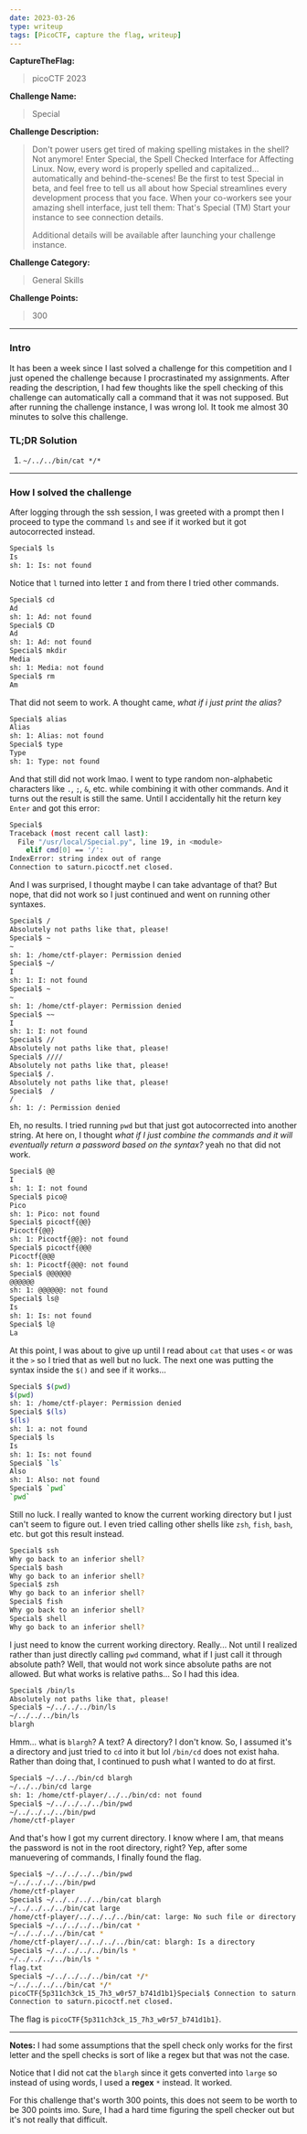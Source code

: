 ```yaml
---
date: 2023-03-26
type: writeup
tags: [PicoCTF, capture the flag, writeup]
---
```


**CaptureTheFlag:** 
>picoCTF 2023

**Challenge Name:** 
>Special

**Challenge Description:** 
>Don't power users get tired of making spelling mistakes in the shell? Not anymore! Enter Special, the Spell Checked Interface for Affecting Linux. Now, every word is properly spelled and capitalized... automatically and behind-the-scenes! Be the first to test Special in beta, and feel free to tell us all about how Special streamlines every development process that you face. When your co-workers see your amazing shell interface, just tell them: That's Special (TM) Start your instance to see connection details.
>
>Additional details will be available after launching your challenge instance.

**Challenge Category:** 
>General Skills

**Challenge Points:** 
>300

---

### Intro
It has been a week since I last solved a challenge for this competition and I just opened the challenge because I procrastinated my assignments. After reading the description, I had few thoughts like the spell checking of this challenge can automatically call a command that it was not supposed. But after running the challenge instance, I was wrong lol. It took me almost 30 minutes to solve this challenge.

### TL;DR Solution
1. `~/../../bin/cat */*`

---
### How I solved the challenge
After logging through the ssh session, I was greeted with a prompt then I proceed to type the command `ls` and see if it worked but it got autocorrected instead.
```sh
Special$ ls
Is 
sh: 1: Is: not found
```
Notice that `l` turned into letter `I` and from there I tried other commands.
```sh
Special$ cd
Ad 
sh: 1: Ad: not found
Special$ CD
Ad 
sh: 1: Ad: not found
Special$ mkdir
Media 
sh: 1: Media: not found
Special$ rm
Am 
```
That did not seem to work. A thought came, *what if i just print the alias?*
```sh
Special$ alias
Alias 
sh: 1: Alias: not found
Special$ type
Type 
sh: 1: Type: not found
```
And that still did not work lmao. I went to type random non-alphabetic characters like `.`, `;`, `&`, etc. while combining it with other commands. And it turns out the result is still the same. Until I accidentally hit the return key `Enter` and got this error:
```sh
Special$ 
Traceback (most recent call last):
  File "/usr/local/Special.py", line 19, in <module>
    elif cmd[0] == '/':
IndexError: string index out of range
Connection to saturn.picoctf.net closed.
```
And I was surprised, I thought maybe I can take advantage of that? But nope, that did not work so I just continued and went on running other syntaxes.
```sh
Special$ /
Absolutely not paths like that, please!
Special$ ~
~ 
sh: 1: /home/ctf-player: Permission denied
Special$ ~/
I 
sh: 1: I: not found
Special$ ~
~ 
sh: 1: /home/ctf-player: Permission denied
Special$ ~~
I 
sh: 1: I: not found
Special$ //
Absolutely not paths like that, please!
Special$ ////
Absolutely not paths like that, please!
Special$ /.
Absolutely not paths like that, please!
Special$  /
/ 
sh: 1: /: Permission denied
```
Eh, no results. I tried running `pwd` but that just got autocorrected into another string. At here on, I thought *what if I just combine the commands and it will eventually return a password based on the syntax?* yeah no that did not work.
```sh
Special$ @@
I 
sh: 1: I: not found
Special$ pico@
Pico 
sh: 1: Pico: not found
Special$ picoctf{@@}
Picoctf{@@} 
sh: 1: Picoctf{@@}: not found
Special$ picoctf{@@@
Picoctf{@@@ 
sh: 1: Picoctf{@@@: not found
Special$ @@@@@@
@@@@@@ 
sh: 1: @@@@@@: not found
Special$ ls@
Is 
sh: 1: Is: not found
Special$ l@
La 
```
At this point, I was about to give up until I read about `cat` that uses `<` or was it the `>` so I tried that as well but no luck. The next one was putting the syntax inside the `$()` and see if it works...
```sh
Special$ $(pwd)
$(pwd) 
sh: 1: /home/ctf-player: Permission denied
Special$ $(ls)
$(ls) 
sh: 1: a: not found
Special$ ls
Is 
sh: 1: Is: not found
Special$ `ls`
Also 
sh: 1: Also: not found
Special$ `pwd`
`pwd` 
```
Still no luck. I really wanted to know the current working directory but I just can't seem to figure out. I even tried calling other shells like `zsh`, `fish`, `bash`, etc. but got this result instead.
```sh
Special$ ssh
Why go back to an inferior shell?
Special$ bash
Why go back to an inferior shell?
Special$ zsh
Why go back to an inferior shell?
Special$ fish
Why go back to an inferior shell?
Special$ shell
Why go back to an inferior shell?
```

I just need to know the current working directory. Really... Not until I realized rather than just directly calling `pwd` command, what if I just call it through absolute path? Well, that would not work since absolute paths are not allowed. But what works is relative paths... So I had this idea.
```sh
Special$ /bin/ls
Absolutely not paths like that, please!
Special$ ~/../../../bin/ls
~/../../../bin/ls 
blargh
```
Hmm... what is `blargh`? A text? A directory? I don't know. So, I assumed it's a directory and just tried to `cd` into it but lol `/bin/cd` does not exist haha. Rather than doing that, I continued to push what I wanted to do at first.
```sh
Special$ ~/../../bin/cd blargh
~/../../bin/cd large 
sh: 1: /home/ctf-player/../../bin/cd: not found
Special$ ~/../../../../bin/pwd
~/../../../../bin/pwd 
/home/ctf-player
```
And that's how I got my current directory. I know where I am, that means the password is not in the root directory, right? Yep, after some manuevering of commands, I finally found the flag.
```sh
Special$ ~/../../../../bin/pwd
~/../../../../bin/pwd 
/home/ctf-player
Special$ ~/../../../../bin/cat blargh
~/../../../../bin/cat large 
/home/ctf-player/../../../../bin/cat: large: No such file or directory
Special$ ~/../../../../bin/cat *
~/../../../../bin/cat * 
/home/ctf-player/../../../../bin/cat: blargh: Is a directory
Special$ ~/../../../../bin/ls *
~/../../../../bin/ls * 
flag.txt
Special$ ~/../../../../bin/cat */*
~/../../../../bin/cat */* 
picoCTF{5p311ch3ck_15_7h3_w0r57_b741d1b1}Special$ Connection to saturn.picoctf.net closed by remote host.
Connection to saturn.picoctf.net closed.
```
The flag is `picoCTF{5p311ch3ck_15_7h3_w0r57_b741d1b1}`.

---
**Notes:**
I had some assumptions that the spell check only works for the first letter and the spell checks is sort of like a regex but that was not the case.

Notice that I did not cat the `blargh` since it gets converted into `large` so instead of using words, I used a **regex** `*` instead. It worked.

For this challenge that's worth 300 points, this does not seem to be worth to be 300 points imo. Sure, I had a hard time figuring the spell checker out but it's not really that difficult.